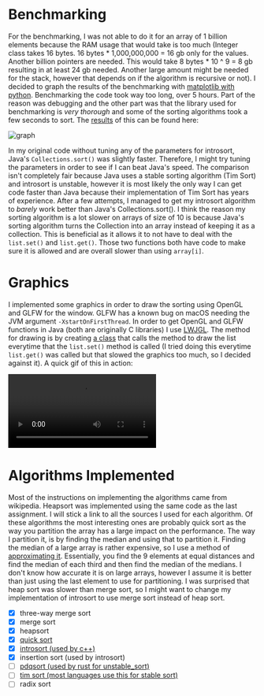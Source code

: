Benchmarking
============

For the benchmarking, I was not able to do it for an array of 1 billion elements because the RAM usage that would take
is too much (Integer class takes 16 bytes. 16 bytes * 1,000,000,000 = 16 gb only for the values.
Another billion pointers are needed. This would take 8 bytes * 10 ^ 9 = 8 gb resulting in at least 24 gb needed.
Another large amount might be needed for the stack, however that depends on if the algorithm is recursive or not).
I decided to graph the results of the benchmarking with [matplotlib with python](resources/graph.py).
Benchmarking the code took way too long, over 5 hours. Part of the reason was debugging and the other part was that
the library used for benchmarking is *very thorough* and some of the sorting algorithms took a few seconds to sort.
The [results](resources/results.csv) of this can be found here:

![graph](resources/figure.png)

In my original code without tuning any of the parameters for introsort, Java's ``Collections.sort()`` was slightly faster.
Therefore, I might try tuning the parameters in order to see if I can beat Java's speed. The comparison isn't completely
fair because Java uses a stable sorting algorithm (Tim Sort) and introsort is unstable, however it is most likely the only
way I can get code faster than Java because their implementation of Tim Sort has years of experience.
After a few attempts, I managed to get my introsort algorithm to *barely* work better than Java's Collections.sort().
I think the reason my sorting algorithm is a lot slower on arrays of size of 10 is because Java's sorting algorithm 
turns the Collection into an array instead of keeping it as a collection. 
This is beneficial as it allows it to not have to deal with the ``list.set()`` and ``list.get()``.
Those two functions both have code to make sure it is allowed and are overall slower than using ``array[i]``.

Graphics
========

I implemented some graphics in order to draw the sorting using OpenGL and GLFW for the window.
GLFW has a known bug on macOS needing the JVM argument ``-XstartOnFirstThread``.
In order to get OpenGL and GLFW functions in Java (both are originally C libraries) I use [LWJGL](https://www.lwjgl.org/).
The method for drawing is by creating [a class](GraphicsList.java) that calls the method to draw the list everytime
that the ``list.set()`` method is called (I tried doing this everytime ``list.get()`` was called but that slowed the
graphics too much, so I decided against it).
A quick gif of this in action:

![video of sorting](resources/sorting.mp4)

Algorithms Implemented
======================

Most of the instructions on implementing the algorithms came from wikipedia. Heapsort was implemented using the same
code as the last assignment. I will stick a link to all the sources I used for each algorithm.
Of these algorithms the most interesting ones are probably quick sort as the way you partition the array has a large impact
on the performance.
The way I partition it, is by finding the median and using that to partition it. Finding the median of a large
array is rather expensive, so I use a method of [approximating it](https://andrewgrex.medium.com/the-ninther-approximating-medians-b0e04b8807d1).
Essentially, you find the 9 elements at equal distances and find the median of each third and then find the median of the
medians. I don't know how accurate it is on large arrays, however I assume it is better than just using the last
element to use for partitioning. I was surprised that heap sort was slower than merge sort, so I might want to change
my implementation of introsort to use merge sort instead of heap sort.

* [x] three-way merge sort
* [x] merge sort
* [x] heapsort
* [x] [quick sort](https://en.wikipedia.org/wiki/Quicksort)
* [x] [introsort (used by c++)](https://en.wikipedia.org/wiki/Introsort)
* [x] insertion sort (used by introsort)
* [ ] [pdqsort (used by rust for unstable_sort)](https://github.com/orlp/pdqsort)
* [ ] [tim sort (most languages use this for stable sort)](https://en.wikipedia.org/wiki/Timsort)
* [ ] radix sort
